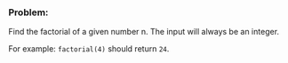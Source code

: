 ### Problem: 

Find the factorial of a given number n. The input will always be an integer. 

For example: `factorial(4)` should return `24`.